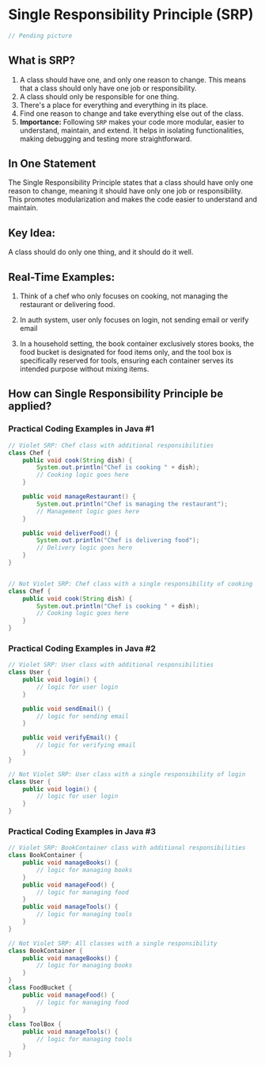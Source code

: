 # Single Responsibility Principle (SRP)

```java
// Pending picture
```

## What is SRP?

1. A class should have one, and only one reason to change. This means that a class should only have one job or responsibility.
2. A class should only be responsible for one thing.
3. There's a place for everything and everything in its place.
4. Find one reason to change and take everything else out of the class.
5. **Importance:** Following `SRP` makes your code more modular, easier to understand, maintain, and extend. It helps in isolating functionalities, making debugging and testing more straightforward.

## In One Statement

The Single Responsibility Principle states that a class should have only one reason to change, meaning it should have only one job or responsibility. This promotes modularization and makes the code easier to understand and maintain.

## Key Idea:

A class should do only one thing, and it should do it well.

## Real-Time Examples:

1. Think of a chef who only focuses on cooking, not managing the restaurant or delivering food.

2. In auth system, user only focuses on login, not sending email or verify email

3. In a household setting, the book container exclusively stores books, the food bucket is designated for food items only, and the tool box is specifically reserved for tools, ensuring each container serves its intended purpose without mixing items.

## How can Single Responsibility Principle be applied?

### Practical Coding Examples in Java #1

```java
// Violet SRP: Chef class with additional responsibilities
class Chef {
    public void cook(String dish) {
        System.out.println("Chef is cooking " + dish);
        // Cooking logic goes here
    }

    public void manageRestaurant() {
        System.out.println("Chef is managing the restaurant");
        // Management logic goes here
    }

    public void deliverFood() {
        System.out.println("Chef is delivering food");
        // Delivery logic goes here
    }
}


// Not Violet SRP: Chef class with a single responsibility of cooking
class Chef {
    public void cook(String dish) {
        System.out.println("Chef is cooking " + dish);
        // Cooking logic goes here
    }
}
```

### Practical Coding Examples in Java #2

```java
// Violet SRP: User class with additional responsibilities
class User {
    public void login() {
        // logic for user login
    }

    public void sendEmail() {
        // logic for sending email
    }

    public void verifyEmail() {
        // logic for verifying email
    }
}

// Not Violet SRP: User class with a single responsibility of login
class User {
    public void login() {
        // logic for user login
    }
}
```

### Practical Coding Examples in Java #3

```java
// Violet SRP: BookContainer class with additional responsibilities
class BookContainer {
    public void manageBooks() {
        // logic for managing books
    }
    public void manageFood() {
        // logic for managing food
    }
    public void manageTools() {
        // logic for managing tools
    }
}

// Not Violet SRP: All classes with a single responsibility
class BookContainer {
    public void manageBooks() {
        // logic for managing books
    }
}
class FoodBucket {
    public void manageFood() {
        // logic for managing food
    }
}
class ToolBox {
    public void manageTools() {
        // logic for managing tools
    }
}
```
